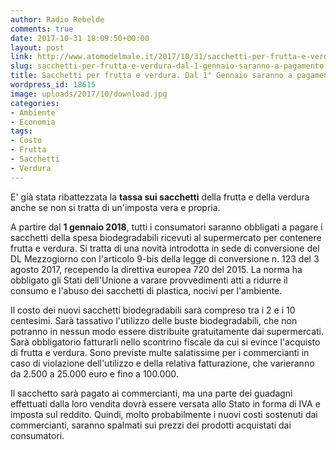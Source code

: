 ```yaml
---
author: Radio Rebelde
comments: true
date: 2017-10-31 18:09:50+00:00
layout: post
link: http://www.atomodelmale.it/2017/10/31/sacchetti-per-frutta-e-verdura-dal-1-gennaio-saranno-a-pagamento/
slug: sacchetti-per-frutta-e-verdura-dal-1-gennaio-saranno-a-pagamento
title: Sacchetti per frutta e verdura. Dal 1° Gennaio saranno a pagamento
wordpress_id: 18615
image: uploads/2017/10/download.jpg
categories:
- Ambiente
- Economia
tags:
- Costo
- Frutta
- Sacchetti
- Verdura
---
```


E' già stata ribattezzata la **tassa sui sacchetti** della frutta e della verdura anche se non si tratta di un'imposta
vera e propria.

A partire dal **1 gennaio 2018**, tutti i consumatori saranno obbligati a pagare i sacchetti della spesa biodegradabili ricevuti al supermercato per contenere frutta e verdura.
Si tratta di una novità introdotta in sede di conversione del DL Mezzogiorno con l'articolo 9-bis della legge di conversione n. 123 del 3 agosto 2017, recependo la direttiva europea 720 del 2015. La norma ha obbligato gli Stati dell'Unione a varare provvedimenti atti a ridurre il consumo e l'abuso dei sacchetti di plastica, nocivi per l'ambiente.

Il costo dei nuovi sacchetti biodegradabili sarà compreso tra i 2 e i 10 centesimi.
Sarà tassativo l'utilizzo delle buste biodegradabili, che non potranno in nessun modo essere distribuite gratuitamente dai supermercati. Sarà obbligatorio fatturarli nello scontrino fiscale da cui si evince l'acquisto di frutta e verdura.
Sono previste multe salatissime per i commercianti in caso di violazione dell'utilizzo e della relativa fatturazione, che varieranno da 2.500 a 25.000 euro e fino a 100.000.

Il sacchetto sarà pagato ai commercianti, ma una parte dei guadagni effettuati dalla loro vendita dovrà essere versata allo Stato in forma di IVA e imposta sul reddito. Quindi, molto probabilmente i nuovi costi sostenuti dai commercianti, saranno spalmati sui prezzi dei prodotti acquistati dai consumatori.
